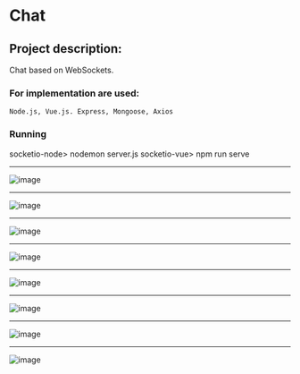 # Chat

## Project description:

Chat based on WebSockets.

### For implementation are used: 
```
Node.js, Vue.js. Express, Mongoose, Axios
```

### Running
socketio-node> nodemon server.js
socketio-vue> npm run serve

---

![image](https://github.com/rrromchIk/Chat/assets/90086332/8f7a072e-b597-4836-80b3-fd90c6565017)

---

![image](https://github.com/rrromchIk/Chat/assets/90086332/35cded2d-bff2-4c67-aa88-1791d6425670)

---

![image](https://github.com/rrromchIk/Chat/assets/90086332/2d78f638-3635-43aa-8830-369eddce0b02)

---

![image](https://github.com/rrromchIk/Chat/assets/90086332/65682474-ff2d-44ac-9039-2f8e96145c63)

---

![image](https://github.com/rrromchIk/Chat/assets/90086332/a74de9e4-36c1-4b02-bf0a-140b8e42c0e2)

---

![image](https://github.com/rrromchIk/Chat/assets/90086332/c89cd068-a202-4f52-bc11-09775f3ce564)

---

![image](https://github.com/rrromchIk/Chat/assets/90086332/d3c88b3f-a71f-403a-a7dd-07caaad16f3e)

---

![image](https://github.com/rrromchIk/Chat/assets/90086332/affa001f-1624-4120-8254-8536e9b7c405)







